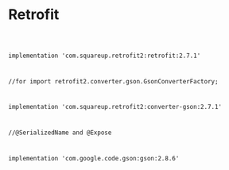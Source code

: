 # Retrofit

<code>
  
  
implementation 'com.squareup.retrofit2:retrofit:2.7.1'

//for import retrofit2.converter.gson.GsonConverterFactory;

implementation 'com.squareup.retrofit2:converter-gson:2.7.1'



//@SerializedName and @Expose

implementation 'com.google.code.gson:gson:2.8.6'

  
</code>


